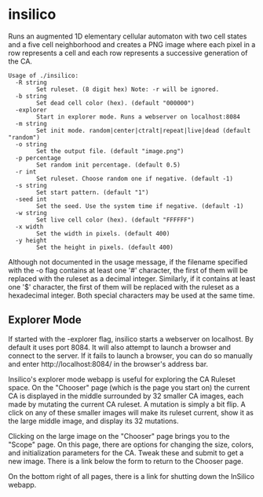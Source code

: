 # insilico

Runs an augmented 1D elementary cellular automaton with two cell states and a 
five cell neighborhood and creates a PNG image where each pixel in a row 
represents a cell and each row represents a successive generation of the CA.

```
Usage of ./insilico:
  -R string
        Set ruleset. (8 digit hex) Note: -r will be ignored.
  -b string
        Set dead cell color (hex). (default "000000")
  -explorer
        Start in explorer mode. Runs a webserver on localhost:8084
  -m string
        Set init mode. random|center|ctralt|repeat|live|dead (default "random")
  -o string
        Set the output file. (default "image.png")
  -p percentage
        Set random init percentage. (default 0.5)
  -r int
        Set ruleset. Choose random one if negative. (default -1)
  -s string
        Set start pattern. (default "1")
  -seed int
        Set the seed. Use the system time if negative. (default -1)
  -w string
        Set live cell color (hex). (default "FFFFFF")
  -x width
        Set the width in pixels. (default 400)
  -y height
        Set the height in pixels. (default 400)
```

Although not documented in the usage message, if the filename specified with 
the -o flag contains at least one '#' character, the first of them will be 
replaced with the ruleset as a decimal integer. Similarly, if it contains at
least one '$' character, the first of them will be replaced with the ruleset
as a hexadecimal integer. Both special characters may be used at the same time.

Explorer Mode
-------------
If started with the -explorer flag, insilico starts a webserver on localhost.
By default it uses port 8084. It will also attempt to launch a browser and 
connect to the server. If it fails to launch a browser, you can do so manually
and enter http://localhost:8084/ in the browser's address bar. 

Insilico's explorer mode webapp is useful for exploring the CA Ruleset space. 
On the "Chooser" page (which is the page you start on) the current CA is 
displayed in the middle surrounded by 32 smaller CA images, each made by
mutating the current CA ruleset. A mutation is simply a bit flip. A click on 
any of these smaller images will make its ruleset current, show it as the
large middle image, and display its 32 mutations. 

Clicking on the large image on the "Chooser" page brings you to the "Scope"
page. On this page, there are options for changing the size, colors, and 
initialization parameters for the CA. Tweak these and submit to get a new
image. There is a link below the form to return to the Chooser page. 

On the bottom right of all pages, there is a link for shutting down the 
InSilico webapp.
